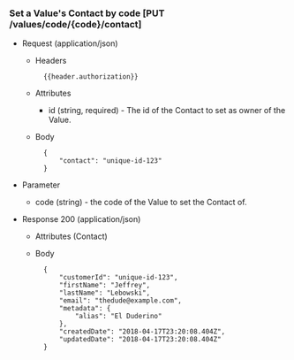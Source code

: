 ### Set a Value's Contact by code [PUT /values/code/{code}/contact]

+ Request (application/json)
    + Headers
    
            {{header.authorization}}

    + Attributes
        + id (string, required) - The id of the Contact to set as owner of the Value.
        
    + Body
    
            {
                "contact": "unique-id-123"
            }

+ Parameter
    + code (string) - the code of the Value to set the Contact of.

+ Response 200 (application/json)
    + Attributes (Contact)

    + Body

            {
                "customerId": "unique-id-123",
                "firstName": "Jeffrey",
                "lastName": "Lebowski",
                "email": "thedude@example.com",
                "metadata": {
                    "alias": "El Duderino"
                },
                "createdDate": "2018-04-17T23:20:08.404Z",
                "updatedDate": "2018-04-17T23:20:08.404Z"
            }
